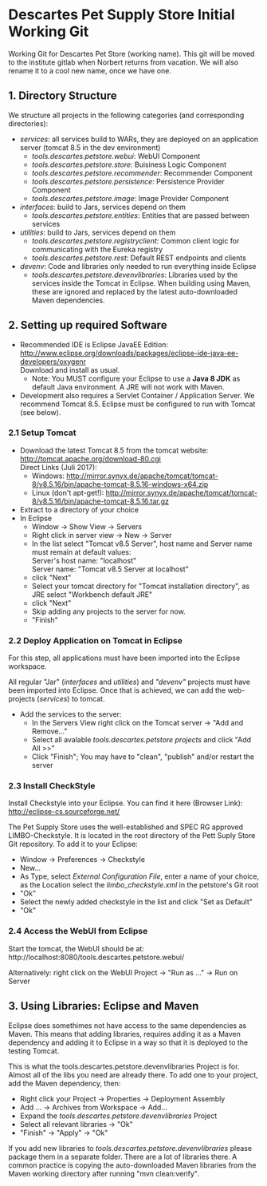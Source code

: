 # Descartes Pet Supply Store Initial Working Git #

Working Git for Descartes Pet Store (working name). This git will be moved to
the institute gitlab when Norbert returns from vacation. We will also rename it
to a cool new name, once we have one.

## 1. Directory Structure ##

We structure all projects in the following categories
(and corresponding directories):

* _services_: all services build to WARs, they are deployed on an application
  server (tomcat 8.5 in the dev environment)
    * _tools.descartes.petstore.webui_: WebUI Component
    * _tools.descartes.petstore.store_: Buisiness Logic Component
    * _tools.descartes.petstore.recommender_: Recommender Component
    * _tools.descartes.petstore.persistence_: Persistence Provider Component
    * _tools.descartes.petstore.image_: Image Provider Component
* _interfaces_: build to Jars, services depend on them
    * _tools.descartes.petstore.entities_: Entities that are passed between
      services
* _utilities_: build to Jars, services depend on them
    * _tools.descartes.petstore.registryclient_: Common client logic for
      communicating with the Eureka registry
    * _tools.descartes.petstore.rest_: Default REST endpoints and clients
* _devenv_: Code and libraries only needed to run everything inside Eclipse
    * _tools.descartes.petstore.devenvlibraries_: Libraries used by the services
      inside the Tomcat in Eclipse. When building using Maven, these are ignored
      and replaced by the latest auto-downloaded Maven dependencies.

## 2. Setting up required Software ##

* Recommended IDE is Eclipse JavaEE Edition:
http://www.eclipse.org/downloads/packages/eclipse-ide-java-ee-developers/oxygenr  
Download and install as usual.
    * Note: You MUST configure your Eclipse to use a __Java 8 JDK__ as default Java
      environment. A JRE will not work with Maven.
* Development also requires a Servlet Container / Application Server. We
recommend Tomcat 8.5. Eclipse must be configured to run with Tomcat (see below).

### 2.1 Setup Tomcat ###

* Download the latest Tomcat 8.5 from the tomcat website:
http://tomcat.apache.org/download-80.cgi  
Direct Links (Juli 2017):
    * Windows: http://mirror.synyx.de/apache/tomcat/tomcat-8/v8.5.16/bin/apache-tomcat-8.5.16-windows-x64.zip
    * Linux (don't apt-get!): http://mirror.synyx.de/apache/tomcat/tomcat-8/v8.5.16/bin/apache-tomcat-8.5.16.tar.gz
* Extract to a directory of your choice
* In Eclipse
    * Window -> Show View -> Servers
    * Right click in server view -> New -> Server
    * In the list select "Tomcat v8.5 Server", host name and Server name must
      remain at default values:  
    Server's host name: "localhost"  
    Server name: "Tomcat v8.5 Server at localhost"
    * click "Next"
    * Select your tomcat directory for "Tomcat installation directory", as JRE
      select "Workbench default JRE"
    * click "Next"
    * Skip adding any projects to the server for now.
    * "Finish"

<!--- No longer needed:


### Configure Eclipse for JPA ###

You must configure your Eclipse to use a JPA Provider so that the
tools.descartes.petstore.persistence service can be deployed. Unfortunately,
this is a bit annoying to do nad requires a weird workaround:

* Start the creation of a new JPA Project: File -> New -> JPA Project
* Any project name is ok; set JPA Version to 2.1 and Configuration to
  "Basic JPA Configuration" (should be default)
* Click "Next >"
* Skip source filder configuration; click "Next >"
* As JPA implementation Type, select "User Library" (should be default)  
  Then, to the right click the small Floppy disk symbol with  
  "Download Library ..." on mouseover
    * Select the newest EclipseLink version and click "Next >"
    * Accept the License and click "Finish"
* Now cancel the creation of the JPA Project
* You may have to clean the Exlipse Projects, for eclipse to discover the
  persistence library
--->


### 2.2 Deploy Application on Tomcat in Eclipse ###

For this step, all applications must have been imported into the Eclipse
workspace.

All regular "Jar" (_interfaces_ and _utilities_) and _"devenv"_ projects must
have been imported into Eclipse. Once that is achieved, we can add the
web-projects (_services_) to tomcat.

<!--- Alternate solution deploys inside the webapps:
* To add the dependent Jar-projects (interfaces and utilities):
    * In the Servers View double click on the Tomcat server
    * in the "General Information" section, click on "Open launch configuration"
    * Go to the "Classpath" tab
    * Select "user Entries", then click "Add Projects..."
    * Add all Projects from the utilities and interface directories in the Git:
        * tools.descartes.petstore.entities
        * tools.descartes.petstore.registryclient
    * click "OK", "Apply", "Ok". You can now also close the server Overview.
    --->
* Add the services to the server:
    * In the Servers View right click on the Tomcat server
      -> "Add and Remove..."
    * Select all avalable _tools.descartes.petstore projects_ and click
      "Add All >>"
    * Click "Finish"; You may have to "clean", "publish"
      and/or restart the server

<!---
### Useful Plugins ###
* JBoss Tools  
  Install from Eclipse Marketplace  
    * Features Auto-Completions for JSTL, etc.
    * Has a fancy REST endpoint auto-generator
--->

### 2.3 Install CheckStyle ###

Install Checkstyle into your Eclipse. You can find it here (Browser Link):
http://eclipse-cs.sourceforge.net/

The Pet Supply Store uses the well-established and SPEC RG approved
LIMBO-Checkstyle. It is located in the root directory of the Pett Suply Store
Git repository. To add it to your Eclipse:

* Window -> Preferences -> Checkstyle
* New...
* As Type, select _External Configuration File_, enter a name of your choice,
  as the Location select the _limbo_checkstyle.xml_ in the petstore's Git root
* "Ok"
* Select the newly added checkstyle in the list and click "Set as Default"
* "Ok"

### 2.4 Access the WebUI from Eclipse ###

Start the tomcat, the WebUI should be at:
http://localhost:8080/tools.descartes.petstore.webui/

Alternatively: right click on the WebUI Project -> "Run as ..." -> Run on Server

## 3. Using Libraries: Eclipse and Maven ##

Eclipse does somethimes not have access to the same dependencies as Maven. This
means that adding libraries, requires adding it as a Maven dependency and adding
it to Eclipse in a way so that it is deployed to the testing Tomcat.

This is what the tools.descartes.petstore.devenvlibraries Project is for. Almost
all of the libs you need are already there. To add one to your project, add the
Maven dependency, then:
* Right click your Project -> Properties -> Deployment Assembly
* Add ... -> Archives from Workspace -> Add...
* Expand the _tools.descartes.petstore.devenvlibraries_ Project
* Select all relevant libraries -> "Ok"
* "Finish" -> "Apply" -> "Ok"

If you add new libraries to _tools.descartes.petstore.devenvlibraries_ please
package them in a separate folder. There are a lot of libraries there. A common
practice is copying the auto-downloaded Maven libraries from the Maven working
directory after running "mvn clean:verify".
